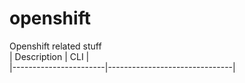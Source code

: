 # openshift
Openshift related stuff <br>
|      Description      |              CLI              |<br>
|-----------------------|-------------------------------|<br>

